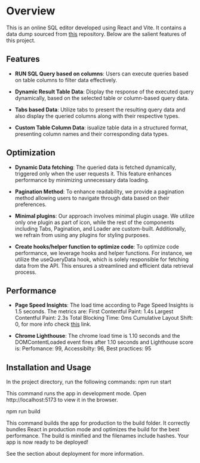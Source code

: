 # Overview

This is an online SQL editor developed using React and Vite. It contains a data dump sourced from [this](https://github.com/graphql-compose/graphql-compose-examples/tree/master/examples/northwind/data/csv) repository. Below are the salient features of this project.

## Features

- **RUN SQL Query based on columns**: Users can execute queries based on table columns to filter data effectively.

- **Dynamic Result Table Data**: Display the response of the executed query dynamically, based on the selected table or column-based query data.

- **Tabs based Data**: Utilize tabs to present the resulting query data and also display the queried columns along with their respective types.

- **Custom Table Column Data**: isualize table data in a structured format, presenting column names and their corresponding data types.

## Optimization

- **Dynamic Data fetching**: The queried data is fetched dynamically, triggered only when the user requests it. This feature enhances performance by minimizing unnecessary data loading.

- **Pagination Method**: To enhance readability, we provide a pagination method allowing users to navigate through data based on their preferences.

- **Minimal plugins**: Our approach involves minimal plugin usage. We utilize only one plugin as part of icon, while the rest of the components including Tabs, Pagination, and Loader are custom-built. Additionally, we refrain from using any plugins for styling purposes.

- **Create hooks/helper function to optimize code**: To optimize code performance, we leverage hooks and helper functions. For instance, we utilize the useQueryData hook, which is solely responsible for fetching data from the API. This ensures a streamlined and efficient data retrieval process.


## Performance 

- **Page Speed Insights**: The load time according to Page Speed Insights is 1.5 seconds. The metrics are:
First Contentful Paint: 1.4s
Largest Contentful Paint: 2.3s
Total Blocking Time: 0ms
Cumulative Layout Shift: 0,
for more info check [this](https://pagespeed.web.dev/analysis/https-frontend-sql-editor-vercel-app/5j7u44d1b5?form_factor=mobile) link.

- **Chrome Lighthouse**: The chrome load time is 1.10 seconds and the DOMContentLoaded event fires after 1.10 seconds and Lighthouse score is:
Perfomance: 99, 
Accessibilty: 96,
Best practices: 95


## Installation and Usage

In the project directory, run the following commands:
npm run start

This command runs the app in development mode. Open http://localhost:5173 to view it in the browser.

npm run build

This command builds the app for production to the build folder. It correctly bundles React in production mode and optimizes the build for the best performance. The build is minified and the filenames include hashes. Your app is now ready to be deployed!

See the section about deployment for more information.
